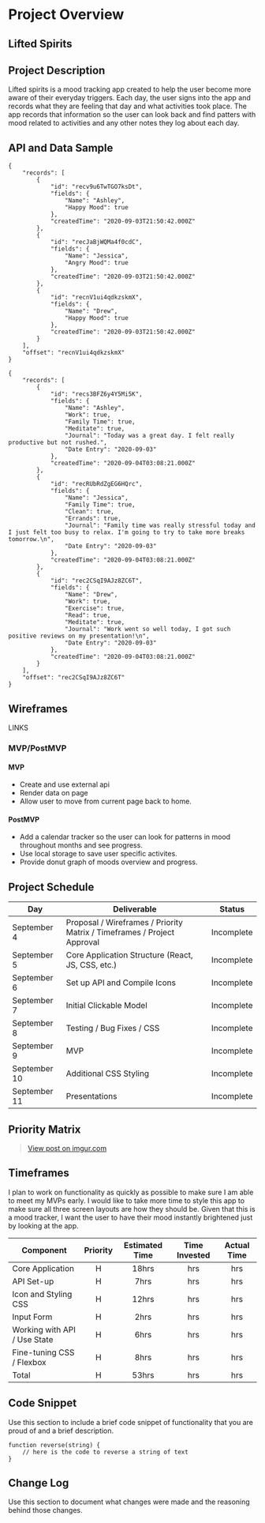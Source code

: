 # Project Overview

## Lifted Spirits

## Project Description

Lifted spirits is a mood tracking app created to help the user become more aware of their everyday triggers. Each day, the user signs into the app and records what they are feeling that day and what activities took place. The app records that information so the user can look back and find patters with mood related to activities and any other notes they log about each day. 

## API and Data Sample

```
{
    "records": [
        {
            "id": "recv9u6TwTGO7ksDt",
            "fields": {
                "Name": "Ashley",
                "Happy Mood": true
            },
            "createdTime": "2020-09-03T21:50:42.000Z"
        },
        {
            "id": "recJaBjWQMa4f0cdC",
            "fields": {
                "Name": "Jessica",
                "Angry Mood": true
            },
            "createdTime": "2020-09-03T21:50:42.000Z"
        },
        {
            "id": "recnV1ui4qdkzskmX",
            "fields": {
                "Name": "Drew",
                "Happy Mood": true
            },
            "createdTime": "2020-09-03T21:50:42.000Z"
        }
    ],
    "offset": "recnV1ui4qdkzskmX"
}

{
    "records": [
        {
            "id": "recs3BFZ6y4Y5Mi5K",
            "fields": {
                "Name": "Ashley",
                "Work": true,
                "Family Time": true,
                "Meditate": true,
                "Journal": "Today was a great day. I felt really productive but not rushed.",
                "Date Entry": "2020-09-03"
            },
            "createdTime": "2020-09-04T03:08:21.000Z"
        },
        {
            "id": "recRUbRdZgEG6HQrc",
            "fields": {
                "Name": "Jessica",
                "Family Time": true,
                "Clean": true,
                "Errands": true,
                "Journal": "Family time was really stressful today and I just felt too busy to relax. I'm going to try to take more breaks tomorrow.\n",
                "Date Entry": "2020-09-03"
            },
            "createdTime": "2020-09-04T03:08:21.000Z"
        },
        {
            "id": "rec2CSqI9AJz8ZC6T",
            "fields": {
                "Name": "Drew",
                "Work": true,
                "Exercise": true,
                "Read": true,
                "Meditate": true,
                "Journal": "Work went so well today, I got such positive reviews on my presentation!\n",
                "Date Entry": "2020-09-03"
            },
            "createdTime": "2020-09-04T03:08:21.000Z"
        }
    ],
    "offset": "rec2CSqI9AJz8ZC6T"
}

```

## Wireframes

LINKS

### MVP/PostMVP  

#### MVP 

- Create and use external api 
- Render data on page 
- Allow user to move from current page back to home.

#### PostMVP  

- Add a calendar tracker so the user can look for patterns in mood throughout months and see progress.
- Use local storage to save user specific activites.
- Provide donut graph of moods overview and progress.

## Project Schedule

|  Day | Deliverable | Status
|---|---| ---|
|September 4| Proposal / Wireframes / Priority Matrix / Timeframes / Project Approval | Incomplete
|September 5| Core Application Structure (React, JS, CSS, etc.) | Incomplete
|September 6| Set up API and Compile Icons | Incomplete
|September 7| Initial Clickable Model | Incomplete
|September 8| Testing / Bug Fixes / CSS  | Incomplete
|September 9| MVP | Incomplete
|September 10| Additional CSS  Styling | Incomplete
|September 11| Presentations | Incomplete

## Priority Matrix

<blockquote class="imgur-embed-pub" lang="en" data-id="5HdyGXu"><a href="https://imgur.com/5HdyGXu">View post on imgur.com</a></blockquote><script async src="//s.imgur.com/min/embed.js" charset="utf-8"></script>

## Timeframes

I plan to work on functionality as quickly as possible to make sure I am able to meet my MVPs early. I would like to take more time to style this app to make sure all three screen layouts are how they should be. Given that this is a mood tracker, I want the user to have their mood instantly brightened just by looking at the app.

| Component | Priority | Estimated Time | Time Invested | Actual Time |
| --- | :---: |  :---: | :---: | :---: |
| Core Application | H | 18hrs| hrs | hrs |
| API Set-up | H | 7hrs| hrs | hrs |
| Icon and Styling CSS | H | 12hrs| hrs | hrs |
| Input Form | H | 2hrs| hrs | hrs |
| Working with API / Use State | H | 6hrs| hrs | hrs |
| Fine-tuning CSS / Flexbox | H | 8hrs| hrs | hrs |
| Total | H | 53hrs| hrs | hrs |

## Code Snippet

Use this section to include a brief code snippet of functionality that you are proud of and a brief description.  

```
function reverse(string) {
	// here is the code to reverse a string of text
}
```

## Change Log
 Use this section to document what changes were made and the reasoning behind those changes.  
